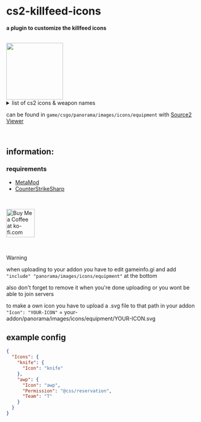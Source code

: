 # cs2-killfeed-icons
**a plugin to customize the killfeed icons**

<br>

<img src="https://cdn.discordapp.com/attachments/1039451649254629406/1269066381245026316/image.png?ex=66aeb5ab&is=66ad642b&hm=38a72215e9d50247a05216e04902612f90c7428f9a85ec544913069b22f1b940&" width="150">

<br>

<details>
	<summary>list of cs2 icons & weapon names</summary>
	ak47 <br>
	ammobox <br>
	ammobox_threepack <br>
	armor <br>
	armor_helmet <br>
	assaultsuit <br>
	assaultsuit_helmet_only <br>
	aug <br>
	awp <br>
	axe <br>
	bayonet <br>
	bizon <br>
	breachcharge <br>
	breachcharge_projectile <br>
	bumpmine <br>
	c4 <br>
	clothing_hands <br>
	controldrone <br>
	customplayer <br>
	cz75a <br>
	deagle <br>
	decoy <br>
	defuser <br>
	disconnect <br>
	diversion <br>
	dronegun <br>
	elite <br>
	famas <br>
	firebomb <br>
	fists <br>
	fiveseven <br>
	flair0 <br>
	flashbang <br>
	flashbang_assist <br>
	frag_grenade <br>
	g3sg1 <br>
	galilar <br>
	glock <br>
	grenadepack <br>
	grenadepack2 <br>
	hammer <br>
	healthshot <br>
	heavy_armor <br>
	hegrenade <br>
	helmet <br>
	hkp2000 <br>
	incgrenade <br>
	inferno <br>
	kevlar <br>
	knife <br>
	knife_bowie <br>
	knife_butterfly <br>
	knife_canis <br>
	knife_cord <br>
	knife_css <br>
	knife_falchion <br>
	knife_flip <br>
	knife_gut <br>
	knife_gypsy_jackknife <br>
	knife_karambit <br>
	knife_kukri <br>
	knife_m9_bayonet <br>
	knife_outdoor <br>
	knife_push <br>
	knife_skeleton <br>
	knife_stiletto <br>
	knife_survival_bowie <br>
	knife_t <br>
	knife_tactical <br>
	knife_twinblade <br>
	knife_ursus <br>
	knife_widowmaker <br>
	knifegg <br>
	m4a1 <br>
	m4a1_silencer <br>
	m4a1_silencer_off <br>
	m249 <br>
	mac10 <br>
	mag7 <br>
	melee <br>
	molotov <br>
	mp5sd <br>
	mp7 <br>
	mp9 <br>
	negev <br>
	nova <br>
	p90 <br>
	p250 <br>
	p2000 <br>
	planted_c4 <br>
	planted_c4_survival <br>
	prop_exploding_barrel <br>
	radarjammer <br>
	revolver <br>
	sawedoff <br>
	scar20 <br>
	sg556 <br>
	shield <br>
	smokegrenade <br>
	snowball <br>
	spanner <br>
	spray0 <br>
	ssg08 <br>
	stomp_damage <br>
	tablet <br>
	tagrenade <br>
	taser <br>
	tec9 <br>
	tripwirefire <br>
	tripwirefire_projectile <br>
	ump45 <br>
	usp_silencer <br>
	usp_silencer_off <br>
	xm1014 <br>
	zone_repulsor <br>
</details>

can be found in `game/csgo/panorama/images/icons/equipment` with [Source2 Viewer](https://valveresourceformat.github.io/) <br>


<br>

## information:

### requirements
- [MetaMod](https://cs2.poggu.me/metamod/installation)
- [CounterStrikeSharp](https://github.com/roflmuffin/CounterStrikeSharp)

<br>

<a href='https://ko-fi.com/G2G2Y3Z9R' target='_blank'><img style='border:0px; height:75px;' src='https://storage.ko-fi.com/cdn/brandasset/kofi_s_tag_dark.png?_gl=1*6vhavf*_gcl_au*MTIwNjcwMzM4OC4xNzE1NzA0NjM5*_ga*NjE5MjYyMjkzLjE3MTU3MDQ2MTM.*_ga_M13FZ7VQ2C*MTcyMjIwMDA2NS4xNy4xLjE3MjIyMDA0MDUuNjAuMC4w' border='0' alt='Buy Me a Coffee at ko-fi.com' /></a>

<br>

> [!WARNING]
> when uploading to your addon you have to edit gameinfo.gi and add `"include" "panorama/images/icons/equipment"` at the bottom
>
> also don't forget to remove it when you're done uploading or you wont be able to join servers

to make a own icon you have to upload a .svg file to that path in your addon <br>
`"Icon": "YOUR-ICON"` = your-addon/panorama/images/icons/equipment/YOUR-ICON.svg

## example config
```json
{
  "Icons": {
    "knife": {
      "Icon": "knife"
    },
    "awp": {
      "Icon": "awp",
      "Permission": "@css/reservation",
      "Team": "T"
    }
  }
}
```